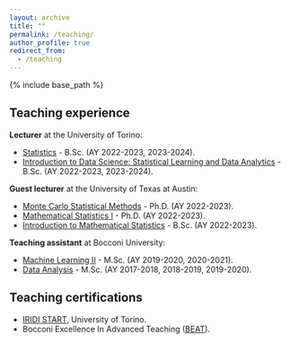 ```yaml
---
layout: archive
title: ""
permalink: /teaching/
author_profile: true
redirect_from:
  - /teaching
---
```


{% include base_path %}
## Teaching experience

**Lecturer** at the University of Torino:
* [Statistics](https://www.ecocomm.unito.it/do/corsi.pl/Show?_id=5nf6) - B.Sc. (AY 2022-2023, 2023-2024).
* [Introduction to Data Science: Statistical Learning and Data Analytics](https://www.ecocomm.unito.it/do/corsi.pl/Show?_id=qtu2) - B.Sc. (AY 2022-2023, 2023-2024).

**Guest lecturer** at the University of Texas at Austin:
* [Monte Carlo Statistical Methods](https://stat.utexas.edu/academics/phd-statistics) - Ph.D. (AY 2022-2023).
* [Mathematical Statistics I](https://stat.utexas.edu/academics/phd-statistics) - Ph.D. (AY 2022-2023).
* [Introduction to Mathematical Statistics](https://catalog.utexas.edu/general-information/coursesatoz/m/) - B.Sc. (AY 2022-2023).

**Teaching assistant** at Bocconi University:
* [Machine Learning II](http://didattica.unibocconi.eu/ts/tsn_anteprima.php?cod_ins=20605&anno=2020&IdPag=6203) - M.Sc. (AY 2019-2020, 2020-2021).
* [Data Analysis](http://didattica.unibocconi.it/ts/tsn_anteprima.php?cod_ins=20179&anno=2020&IdPag=6203) - M.Sc. (AY 2017-2018, 2018-2019, 2019-2020).

## Teaching certifications
* [IRIDI START](https://www.teachingandlearningcenter.unito.it/it/attivita/formazione-personale-docente-e-ricercatore/formazione-iniziale-iridi-start), University of Torino.
* Bocconi Excellence In Advanced Teaching ([BEAT](https://bestr.it/project/show/114?ln=en)).
